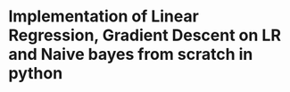 # Implementation of Linear Regression, Gradient Descent on LR and Naive bayes from scratch in python
